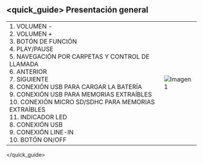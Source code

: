 ## <quick_guide> Presentación general

|  |  |
|:-------|:-------|
|1.	VOLUMEN - <br> 2. VOLUMEN + <br> 3. BOTÓN DE FUNCIÓN <br> 4. PLAY/PAUSE <br> 5. NAVEGACIÓN POR CARPETAS Y CONTROL DE LLAMADA <br> 6.	ANTERIOR <br> 7.	SIGUIENTE <br> 8. CONEXIÓN USB PARA CARGAR LA BATERÍA <br> 9. CONEXIÓN USB PARA MEMORIAS EXTRAÍBLES <br> 10. CONEXIÓN MICRO SD/SDHC PARA MEMORIAS EXTRAÍBLES	<br> 11.	INDICADOR LED <br> 8.	CONEXIÓN USB <br> 9.	CONEXIÓN LINE-IN <br> 10. BOTÓN ON/OFF|![Imagen1](http://static.energysistem.com/images/manuals/39692/53569cdd48f93.jpg)|
</quick_guide>
